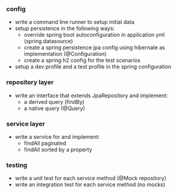 ### config
- write a command line runner to setup initial data
- setup persistence in the following ways:
    - override spring boot autoconfiguration in application yml (spring.datasource)
    - create a spring persistence jpa config using hibernate as implementation (@Configuration)
    - create a spring h2 config for the test scenarios
- setup a dev profile and a test profile in the spring configuration

### repository layer
- write an interface that extends JpaRepository and implement:
    - a derived query (findBy<Property>)
    - a native query (@Query)

### service layer
- write a service for and implement:
    - findAll paginated
    - findAll sorted by a property

### testing
- write a unit test for each service method (@Mock repository)
- write an integration test for each service method (no mocks)